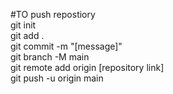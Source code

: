 #TO push repostiory <br/>
git init  <br/>
git add .  <br/>
git commit -m "[message]"  <br/> 
git branch -M main  <br/>
git remote add origin [repository link] <br/>
git push -u origin main <br/>
